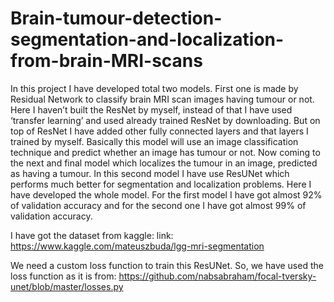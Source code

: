 # Brain-tumour-detection-segmentation-and-localization-from-brain-MRI-scans
In this project I have developed total two models. First one is made by Residual Network to classify brain MRI scan images having tumour or not. Here I haven’t built the ResNet by myself, instead of that I have used ‘transfer learning’ and used already trained ResNet by downloading. But on top of ResNet I have added other fully connected layers and that layers I trained by myself. Basically this model will use an image classification technique and predict whether an image has tumour or not. Now coming to the next and final model which localizes the tumour in an image, predicted as having a tumour. In this second model I have use ResUNet which performs much better for segmentation and localization problems. Here I have developed the whole model. For the first model I have got almost 92% of validation accuracy and for the second one I have got almost 99% of validation accuracy. 

I have got the dataset from kaggle:
link: https://www.kaggle.com/mateuszbuda/lgg-mri-segmentation

We need a custom loss function to train this ResUNet. So, we have used the loss function as it is from: 
https://github.com/nabsabraham/focal-tversky-unet/blob/master/losses.py
